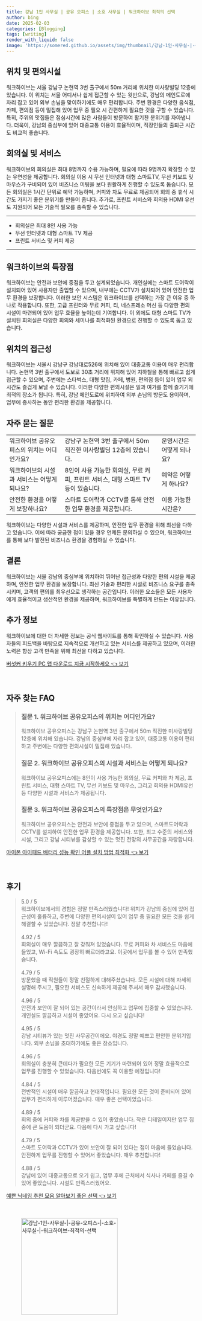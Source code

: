 ```yaml
---
title: 강남 1인 사무실 | 공유 오피스 | 소호 사무실 | 워크하이브 최적의 선택
author: bing
date: 2025-02-03
categories: [Blogging]
tags: [writing]
render_with_liquid: false
image: 'https://somered.github.io/assets/img/thumbnail/강남-1인-사무실-|-공유-오피스-|-소호-사무실-|-워크하이브-최적의-선택.webp'
---
```



<h2 id='위치_및_편의시설'>위치 및 편의시설</h2>

<p>워크하이브는 서울 강남구 논현역 3번 출구에서 50m 거리에 위치한 미사랑빌딩 12층에 있습니다. 이 위치는 서울 어디서나 쉽게 접근할 수 있는 윗반으로, 강남의 메인도로에 자리 잡고 있어 외부 손님을 맞이하기에도 매우 편리합니다. 주변 환경은 다양한 음식점, 카페, 편의점 등이 밀집해 있어 업무 중 필요 시 간편하게 필요한 것을 구할 수 있습니다. 특히, 주위의 맛집들은 점심시간에 많은 사람들이 방문하여 활기찬 분위기를 자아냅니다. 더욱이, 강남의 중심부에 있어 대중교통 이용이 효율적이며, 직장인들의 출퇴근 시간도 비교적 좋습니다.</p>

<h2 id='회의실_및_서비스'>회의실 및 서비스</h2>

<p>워크하이브의 회의실은 최대 8명까지 수용 가능하며, 필요에 따라 9명까지 확장할 수 있는 유연성을 제공합니다. 회의실 이용 시 무선 인터넷과 대형 스마트TV, 무선 키보드 및 마우스가 구비되어 있어 비즈니스 미팅을 보다 원활하게 진행할 수 있도록 돕습니다. 모든 회의실은 1시간 단위로 예약 가능하며, 커피와 차도 무료로 제공되어 회의 중 휴식 시간도 가지기 좋은 분위기를 만들어 줍니다. 추가로, 프린트 서비스와 회의용 HDMI 유선도 지원되어 모든 기술적 필요를 충족할 수 있습니다.</p>

<hr />

<ul>
    <li>회의실은 최대 8인 사용 가능</li>
    <li>무선 인터넷과 대형 스마트 TV 제공</li>
    <li>프린트 서비스 및 커피 제공</li>
</ul>

<hr />

<h2 id='워크하이브의_특장점'>워크하이브의 특장점</h2>

<p>워크하이브는 안전과 보안에 중점을 두고 설계되었습니다. 개인실에는 스마트 도어락이 설치되어 있어 사용자만 출입할 수 있으며, 내부에는 CCTV가 설치되어 있어 안전한 업무 환경을 보장합니다. 이러한 보안 시스템은 워크하이브를 선택하는 가장 큰 이유 중 하나로 작용합니다. 또한, 고급 프린터와 무료 커피, 티, 네스프레소 머신 등 다양한 편의 시설이 마련되어 있어 업무 효율을 높이는데 기여합니다. 이 외에도 대형 스마트 TV가 설치된 회의실은 다양한 회의와 세미나를 최적화된 환경으로 진행할 수 있도록 돕고 있습니다.</p>

<h2 id='위치의_접근성'>위치의 접근성</h2>

<p>워크하이브는 서울시 강남구 강남대로526에 위치해 있어 대중교통 이용이 매우 편리합니다. 논현역 3번 출구에서 도보로 30초 거리에 위치해 있어 지하철을 통해 빠르고 쉽게 접근할 수 있으며, 주변에는 스타벅스, 대형 맛집, 카페, 병원, 편의점 등이 있어 업무 외 시간도 즐겁게 보낼 수 있습니다. 이러한 다양한 편의시설은 일과 여가를 함께 즐기기에 최적의 장소가 됩니다. 특히, 강남 메인도로에 위치하여 외부 손님의 방문도 용이하며, 업무에 종사하는 동안 편리한 환경을 제공합니다.</p>

<h2 id='자주_묻는_질문'>자주 묻는 질문</h2>

<table>
    <tr>
        <td>워크하이브 공유오피스의 위치는 어디인가요?</td>
        <td>강남구 논현역 3번 출구에서 50m 직진한 미사랑빌딩 12층에 있습니다.</td>
        <td>운영시간은 어떻게 되나요?</td>
    </tr>
    <tr>
        <td>워크하이브의 시설과 서비스는 어떻게 되나요?</td>
        <td>8인이 사용 가능한 회의실, 무료 커피, 프린트 서비스, 대형 스마트 TV 등이 있습니다.</td>
        <td>예약은 어떻게 하나요?</td>
    </tr>
    <tr>
        <td>안전한 환경을 어떻게 보장하나요?</td>
        <td>스마트 도어락과 CCTV를 통해 안전한 업무 환경을 제공합니다.</td>
        <td>이용 가능한 시간은?</td>
    </tr>
</table>

<p>워크하이브는 다양한 시설과 서비스를 제공하며, 안전한 업무 환경을 위해 최선을 다하고 있습니다. 이에 따라 궁금한 점이 있을 경우 언제든 문의하실 수 있으며, 워크하이브를 통해 보다 발전된 비즈니스 환경을 경험하실 수 있습니다.</p>

<h2 id='결론'>결론</h2>

<p>워크하이브는 서울 강남의 중심부에 위치하여 뛰어난 접근성과 다양한 편의 시설을 제공하며, 안전한 업무 환경을 보장합니다. 최신 기술과 편리한 시설로 비즈니스 요구를 충족시키며, 고객의 편의를 최우선으로 생각하는 공간입니다. 이러한 요소들은 모든 사용자에게 효율적이고 생산적인 환경을 제공하며, 워크하이브를 특별하게 만드는 이유입니다.</p>

<h2 id='추가_정보'>추가 정보</h2>

<p>워크하이브에 대한 더 자세한 정보는 공식 웹사이트를 통해 확인하실 수 있습니다. 사용자들의 피드백을 바탕으로 지속적으로 개선하고 있는 서비스를 제공하고 있으며, 이러한 노력은 항상 고객 만족을 위해 최선을 다하고 있습니다.</p>


<p><a class="click-button" title="버섯커 키우기 PC 앱 다운로드 지금 시작하세요" href="https://somered.github.io/posts/%EB%B2%84%EC%84%AF%EC%BB%A4-%ED%82%A4%EC%9A%B0%EA%B8%B0-PC-%EC%95%B1-%EB%8B%A4%EC%9A%B4%EB%A1%9C%EB%93%9C-%EC%A7%80%EA%B8%88-%EC%8B%9C%EC%9E%91%ED%95%98%EC%84%B8%EC%9A%94/" rel="dofollow">버섯커 키우기 PC 앱 다운로드 지금 시작하세요 👈 보기</a></p><br>
<h2 id='자주_찾는_FAQ'>자주 찾는 FAQ</h2>
<div itemscope="" itemtype="https://schema.org/FAQPage"> 
<blockquote> 
<div itemscope="" itemprop="mainEntity" itemtype="https://schema.org/Question"> 
<h3 itemprop="name">질문 1. 워크하이브 공유오피스의 위치는 어디인가요?</h3> 
<div itemscope="" itemprop="acceptedAnswer" itemtype="https://schema.org/Answer"> 
<span itemprop="text"> 
<p>워크하이브 공유오피스는 강남구 논현역 3번 출구에서 50m 직진한 미사랑빌딩 12층에 위치해 있습니다. 강남의 중심부에 자리 잡고 있어, 대중교통 이용이 편리하고 주변에는 다양한 편의시설이 밀집해 있습니다.</p> 
</span> 
</div> 
</div> 
<div itemscope="" itemprop="mainEntity" itemtype="https://schema.org/Question"> 
<h3 itemprop="name">질문 2. 워크하이브 공유오피스의 시설과 서비스는 어떻게 되나요?</h3> 
<div itemscope="" itemprop="acceptedAnswer" itemtype="https://schema.org/Answer"> 
<span itemprop="text"> 
<p>워크하이브 공유오피스에는 8인이 사용 가능한 회의실, 무료 커피와 차 제공, 프린트 서비스, 대형 스마트 TV, 무선 키보드 및 마우스, 그리고 회의용 HDMI유선 등 다양한 시설과 서비스가 제공됩니다.</p> 
</span> 
</div> 
</div> 
<div itemscope="" itemprop="mainEntity" itemtype="https://schema.org/Question"> 
<h3 itemprop="name">질문 3. 워크하이브 공유오피스의 특장점은 무엇인가요?</h3> 
<div itemscope="" itemprop="acceptedAnswer" itemtype="https://schema.org/Answer"> 
<span itemprop="text"> 
<p>워크하이브 공유오피스는 안전과 보안에 중점을 두고 있으며, 스마트도어락과 CCTV를 설치하여 안전한 업무 환경을 제공합니다. 또한, 최고 수준의 서비스와 시설, 그리고 강남 시티뷰를 감상할 수 있는 멋진 전망의 사무공간을 자랑합니다.</p> 
</span> 
</div> 
</div> 
</blockquote> 
</div>
<p><a class="click-button" title="아이폰 아이패드 배터리 성능 확인 어플 설치 방법 최적화" href="https://somered.github.io/posts/%EC%95%84%EC%9D%B4%ED%8F%B0-%EC%95%84%EC%9D%B4%ED%8C%A8%EB%93%9C-%EB%B0%B0%ED%84%B0%EB%A6%AC-%EC%84%B1%EB%8A%A5-%ED%99%95%EC%9D%B8-%EC%96%B4%ED%94%8C-%EC%84%A4%EC%B9%98-%EB%B0%A9%EB%B2%95-%EC%B5%9C%EC%A0%81%ED%99%94/" rel="dofollow">아이폰 아이패드 배터리 성능 확인 어플 설치 방법 최적화 👈 보기</a></p><br>
<h2 id='후기'>후기</h2>
<div itemscope itemtype="https://schema.org/Product">
  <blockquote>
  <div itemprop="review" itemscope itemtype="https://schema.org/Review">
      <div itemprop="reviewRating" itemscope itemtype="https://schema.org/Rating"> <span itemprop="ratingValue">5.0</span> / <span itemprop="bestRating">5</span> </div>
      <span itemprop="reviewBody">워크하이브에서의 경험은 정말 만족스러웠습니다! 위치가 강남의 중심에 있어 접근성이 훌륭하고, 주변에 다양한 편의시설이 있어 업무 중 필요한 모든 것을 쉽게 해결할 수 있었습니다. 정말 추천합니다!</span>
  </div>
  <br>
  <div itemprop="review" itemscope itemtype="https://schema.org/Review">
      <div itemprop="reviewRating" itemscope itemtype="https://schema.org/Rating"> <span itemprop="ratingValue">4.92</span> / <span itemprop="bestRating">5</span> </div>
      <span itemprop="reviewBody">회의실이 매우 깔끔하고 잘 갖춰져 있었습니다. 무료 커피와 차 서비스도 마음에 들었고, Wi-Fi 속도도 굉장히 빠르더라고요. 이곳에서 업무를 볼 수 있어 만족했습니다.</span>
  </div>
  <br>
  <div itemprop="review" itemscope itemtype="https://schema.org/Review">
      <div itemprop="reviewRating" itemscope itemtype="https://schema.org/Rating"> <span itemprop="ratingValue">4.79</span> / <span itemprop="bestRating">5</span> </div>
      <span itemprop="reviewBody">방문했을 때 직원들이 정말 친절하게 대해주셨습니다. 모든 시설에 대해 자세히 설명해 주시고, 필요한 서비스도 신속하게 제공해 주셔서 매우 감사했습니다.</span>
  </div>
  <br>
  <div itemprop="review" itemscope itemtype="https://schema.org/Review">
      <div itemprop="reviewRating" itemscope itemtype="https://schema.org/Rating"> <span itemprop="ratingValue">4.96</span> / <span itemprop="bestRating">5</span> </div>
      <span itemprop="reviewBody">안전과 보안이 잘 되어 있는 공간이라서 안심하고 업무에 집중할 수 있었습니다. 개인실도 깔끔하고 시설이 좋았어요. 다시 오고 싶습니다!</span>
  </div>
  <br>
  <div itemprop="review" itemscope itemtype="https://schema.org/Review">
      <div itemprop="reviewRating" itemscope itemtype="https://schema.org/Rating"> <span itemprop="ratingValue">4.95</span> / <span itemprop="bestRating">5</span> </div>
      <span itemprop="reviewBody">강남 시티뷰가 있는 멋진 사무공간이에요. 야경도 정말 예쁘고 편안한 분위기입니다. 외부 손님을 초대하기에도 좋은 장소입니다.</span>
  </div>
  <br>
  <div itemprop="review" itemscope itemtype="https://schema.org/Review">
      <div itemprop="reviewRating" itemscope itemtype="https://schema.org/Rating"> <span itemprop="ratingValue">4.96</span> / <span itemprop="bestRating">5</span> </div>
      <span itemprop="reviewBody">회의실이 충분히 큰데다가 필요한 모든 기기가 마련되어 있어 정말 효율적으로 업무를 진행할 수 있었습니다. 다음번에도 꼭 이용할 예정입니다!</span>
  </div>
  <br>
  <div itemprop="review" itemscope itemtype="https://schema.org/Review">
      <div itemprop="reviewRating" itemscope itemtype="https://schema.org/Rating"> <span itemprop="ratingValue">4.84</span> / <span itemprop="bestRating">5</span> </div>
      <span itemprop="reviewBody">전반적인 시설이 매우 깔끔하고 현대적입니다. 필요한 모든 것이 준비되어 있어 업무가 편리하게 이루어졌습니다. 매우 좋은 선택이었습니다.</span>
  </div>
  <br>
  <div itemprop="review" itemscope itemtype="https://schema.org/Review">
      <div itemprop="reviewRating" itemscope itemtype="https://schema.org/Rating"> <span itemprop="ratingValue">4.89</span> / <span itemprop="bestRating">5</span> </div>
      <span itemprop="reviewBody">회의 중에 커피와 차를 제공받을 수 있어 좋았습니다. 작은 디테일이지만 업무 집중에 큰 도움이 되더군요. 다음에 다시 가고 싶습니다!</span>
  </div>
  <br>
  <div itemprop="review" itemscope itemtype="https://schema.org/Review">
      <div itemprop="reviewRating" itemscope itemtype="https://schema.org/Rating"> <span itemprop="ratingValue">4.79</span> / <span itemprop="bestRating">5</span> </div>
      <span itemprop="reviewBody">스마트 도어락과 CCTV가 있어 보안이 잘 되어 있다는 점이 마음에 들었습니다. 안전하게 업무를 진행할 수 있어서 좋았습니다. 매우 추천합니다!</span>
  </div>
  <br>
  <div itemprop="review" itemscope itemtype="https://schema.org/Review">
      <div itemprop="reviewRating" itemscope itemtype="https://schema.org/Rating"> <span itemprop="ratingValue">4.88</span> / <span itemprop="bestRating">5</span> </div>
      <span itemprop="reviewBody">강남에 있어 대중교통으로 오기 쉽고, 업무 후에 근처에서 식사나 카페를 즐길 수 있어 좋았습니다. 시설도 만족스러웠어요.</span>
  </div>
  </blockquote>
</div>
<p><a class="click-button" title="예쁜 닉네임 추천 모음 알아보기 좋은 선택" href="https://somered.github.io/posts/%EC%98%88%EC%81%9C-%EB%8B%89%EB%84%A4%EC%9E%84-%EC%B6%94%EC%B2%9C-%EB%AA%A8%EC%9D%8C-%EC%95%8C%EC%95%84%EB%B3%B4%EA%B8%B0-%EC%A2%8B%EC%9D%80-%EC%84%A0%ED%83%9D/" rel="dofollow">예쁜 닉네임 추천 모음 알아보기 좋은 선택 👈 보기</a></p><br>
<figure class="image"><img src="https://somered.github.io/assets/img/thumbnail/강남-1인-사무실-|-공유-오피스-|-소호-사무실-|-워크하이브-최적의-선택.webp" alt="강남-1인-사무실-|-공유-오피스-|-소호-사무실-|-워크하이브-최적의-선택" width="256" height="256"></figure>